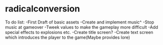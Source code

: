# radicalconversion

To do list:
-First Draft of basic assets
-Create and implement music^
-Stop music at gameover
-Tweek values to make the gameplay more difficult
-Add special effects to explosions etc.
-Create title screen?
-Create text screen which introduces the player to the game(Maybe provides lore)
